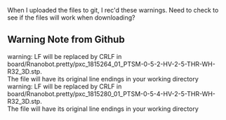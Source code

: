 When I uploaded the files to git, I rec'd these warnings.  Need to check to see if the files will work when downloading?  

## Warning Note from Github
warning: LF will be replaced by CRLF in board/Rnanobot.pretty/pxc_1815264_01_PTSM-0-5-2-HV-2-5-THR-WH-R32_3D.stp.  
The file will have its original line endings in your working directory  
warning: LF will be replaced by CRLF in board/Rnanobot.pretty/pxc_1815280_01_PTSM-0-5-4-HV-2-5-THR-WH-R32_3D.stp.  
The file will have its original line endings in your working directory  